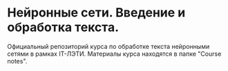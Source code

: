 # Нейронные сети. Введение и обработка текста.

Официальный репозиторий курса по обработке текста нейронными сетями в рамках IT-ЛЭТИ. Материалы курса находятся в папке "Course notes".
